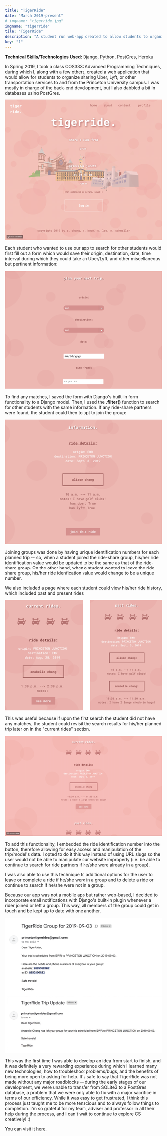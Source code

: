 ```yaml
---
title: "TigerRide"
date: "March 2019-present"
# imgname: "tigerride.jpg"
imgname: "tigerride"
tile: "TigerRide"
description: "A student run web-app created to allow students to organize for transportation to and from airports."
key: "1"
---
```


__**Technical Skills/Technologies Used:**__ Django, Python, PostGres, Heroku

In Spring 2019, I took a class COS333: Advanced Programming Techniques, during which I, along with a few others, created a web application that would allow for students to organize sharing Uber, Lyft, or other transportation services to and from the Princeton University campus. I was mostly in charge of the back-end development, but I also dabbled a bit in databases using PostGres.

![home_gif](../tigerride/home.gif)

Each student who wanted to use our app to search for other students would first fill out a form which would save their origin, destination, date, time interval during which they could take an Uber/Lyft, and other miscellaneous but pertinent information:

![plan_trip](../tigerride/plantrip1.jpg)

To find any matches, I saved the form with Django's built-in form functionality to a Django model. Then, I used the **.filter()** function to search for other students with the same information. If any ride-share partners were found, the student could then to opt to join the group:

![join_group](../tigerride/joingroup.jpg)

Joining groups was done by having unique identification numbers for each planned trip -- so, when a student joined the ride-share group, his/her ride identification value would be updated to be the same as that of the ride-share group. On the other hand, when a student wanted to leave the ride-share group, his/her ride idenfication value would change to be a unique number. 

We also included a page where each student could view his/her ride history, which included past and present rides:

![ride_history](../tigerride/ridehis.jpg)

This was useful because if upon the first search the student did not have any matches, the student could revisit the search results for his/her planned trip later on in the "current rides" section. 

![re-search](../tigerride/info.gif)

To add this functionality, I embedded the ride identification number into the button, therefore allowing for easy access and manipulation of the trip/model's data. I opted to do it this way instead of using URL slugs so the user would not be able to manipulate our website improperly (i.e. be able to continue to search for ride partners if he/she were already in a group). 

I was also able to use this technique to additional options for the user to leave or complete a ride if he/she were in a group and to delete a ride or continue to search if he/she were not in a group.

Because our app was not a mobile app but rather web-based, I decided to incorporate email notifications with Django's built-in plugin whenever a rider joined or left a group. This way, all members of the group could get in touch and be kept up to date with one another. 

![email_notification](../tigerride/emails.jpg)
<!-- 
any students who were traveling on the same date/time to and from the same locations
After filling out the form, which used the built-in Django form functionality, I saved the information to a Django model. 

The app connects students who were traveling on the same date to and from the same locations. In order to do so, I used the Django model and form functionalities.  -->

This was the first time I was able to develop an idea from start to finish, and it was definitely a very rewarding experience during which I learned many new technologies, how to troubleshoot problems/bugs, and the benefits of being more open to asking for help. It's safe to say that TigerRide was not made without any major roadblocks -- during the early stages of our development, we were unable to transfer from SQLite3 to a PostGres database, a problem that we were only able to fix with a major sacrifice in terms of our efficiency. While it was easy to get frustrated, I think this process just taught me to be more tenacious and to always follow things to completion. I'm so grateful for my team, adviser and professor in all their help during the process, and I can't wait to continue to explore CS creatively! :)

You can visit it [here](http://tigerride.herokuapp.com).  





